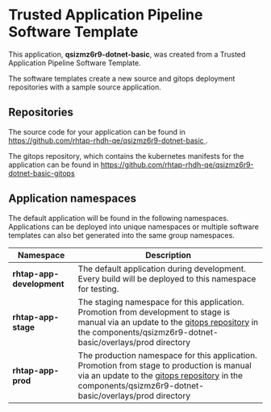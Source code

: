 # Trusted Application Pipeline Software Template

This application, **qsizmz6r9-dotnet-basic**, was created from a Trusted Application Pipeline Software Template.

The software templates create a new source and gitops deployment repositories with a sample source application. 

## Repositories

The source code for your application can be found in [https://github.com/rhtap-rhdh-qe/qsizmz6r9-dotnet-basic ](https://github.com/rhtap-rhdh-qe/qsizmz6r9-dotnet-basic ).
 
The gitops repository, which contains the kubernetes manifests for the application can be found in 
[https://github.com/rhtap-rhdh-qe/qsizmz6r9-dotnet-basic-gitops ](https://github.com/rhtap-rhdh-qe/qsizmz6r9-dotnet-basic-gitops ) 

## Application namespaces 

The default application will be found in the following namespaces. Applications can be deployed into unique namespaces or multiple software templates can also bet generated into the same group namespaces.  

|  Namespace   |  Description   |  
| -------- | -------- |   
| **rhtap-app-development** | The default application during development. Every build will be deployed to this namespace for testing. | 
| **rhtap-app-stage** | The staging namespace for this application. Promotion from development to stage is manual via an update to the [gitops repository](https://github.com/rhtap-rhdh-qe/qsizmz6r9-dotnet-basic-gitops ) in the components/qsizmz6r9-dotnet-basic/overlays/prod directory |  
| **rhtap-app-prod** | The production namespace for this application. Promotion from stage to production is manual via an update to the [gitops repository](https://github.com/rhtap-rhdh-qe/qsizmz6r9-dotnet-basic-gitops ) in the components/qsizmz6r9-dotnet-basic/overlays/prod directory | 